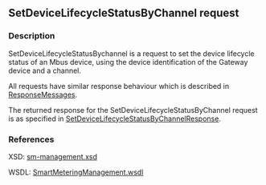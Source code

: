 ## SetDeviceLifecycleStatusByChannel request

### Description
SetDeviceLifecycleStatusBychannel is a request to set the device lifecycle status of an Mbus device, using the device identification of the Gateway device and a channel. 

All requests have similar response behaviour which is described in [ResponseMessages](./ResponseMessages.md).

The returned response for the SetDeviceLifecycleStatusByChannel request is as specified in [SetDeviceLifecycleStatusByChannelResponse](SetDeviceLifecycleStatusByChannelResponse.md).

### References

XSD: [sm-management.xsd](https://github.com/OSGP/open-smart-grid-platform/blob/development/osgp/shared/osgp-ws-smartmetering/src/main/resources/schemas/sm-management.xsd)

WSDL: [SmartMeteringManagement.wsdl](https://github.com/OSGP/open-smart-grid-platform/blob/development/osgp/shared/osgp-ws-smartmetering/src/main/resources/SmartMeteringManagement.wsdl)